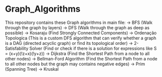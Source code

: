 # Graph_Algorithms
This repository contains these Graph algorithms in main file:
-> BFS (Walk through the graph by layers)
-> DFS (Walk through the graph as deep as possible)
-> Kosaraju (Find Strongly Connected Components)
-> Ordenação Topologica (This is a custom DFS algorithm that can verify whether a graph is a DAG (directed acyclic graph) or find its topological order)
-> 2-Satisfability Solver (Find or check if there is a solution for expressions like S = (x+y)(!z+x)(!y+z))
-> Dijkstra (Find the Shortest Path from a node to all other nodes)
-> Bellman-Ford Algorithm (Find the Shortest Path from a node to all other nodes but the graph may contains negative edges)
-> Prim (Spanning Tree)
-> Kruskal
